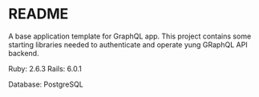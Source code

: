 # README

A base application template for GraphQL app. This project contains some starting libraries needed to authenticate and operate yung GRaphQL API backend.

Ruby: 2.6.3
Rails: 6.0.1

Database: PostgreSQL

